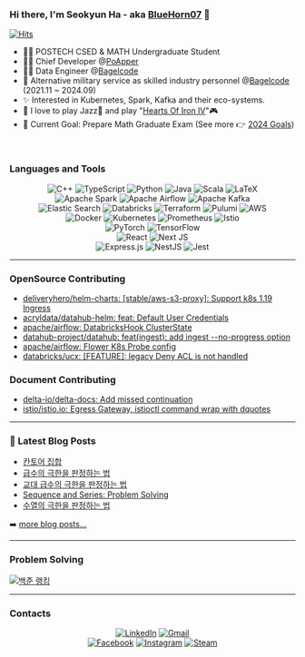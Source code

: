 ### Hi there, I'm Seokyun Ha - aka [BlueHorn07](website) 👋

[![Hits](https://hits.seeyoufarm.com/api/count/incr/badge.svg?url=https%3A%2F%2Fgithub.com%2FBlueHorn07%2FBlueHorn07&count_bg=%2379C83D&title_bg=%23555555&icon=&icon_color=%23E7E7E7&title=hits&edge_flat=false)](https://hits.seeyoufarm.com)

- 👨‍🎓 POSTECH CSED & MATH Undergraduate Student
- 👨‍💻 Chief Developer @[PoApper](https://poapper.club/)
- 👨‍🚀 Data Engineer @[Bagelcode](https://bagelcode.com)
- 💂 Alternative military service as skilled industry personnel @[Bagelcode](https://bagelcode.com) (2021.11 ~ 2024.09)
- ✨ Interested in Kubernetes, Spark, Kafka and their eco-systems.
- 💖 I love to play Jazz🎺 and play "[Hearts Of Iron IV](https://www.heartsofiron4.com/en)"🎮
- 🥅 Current Goal: Prepare Math Graduate Exam (See more 👉 [2024 Goals](https://bluehorn07.github.io/2024/01/01/2024-goal.html))

<br />

### Languages and Tools

<!-- https://github.com/Ileriayo/markdown-badges -->

<div align=center>

![C++](https://img.shields.io/static/v1?style=for-the-badge&message=C%2B%2B&color=00599C&logo=C%2B%2B&logoColor=FFFFFF&label=)
![TypeScript](https://img.shields.io/static/v1?style=for-the-badge&message=TypeScript&color=3178C6&logo=TypeScript&logoColor=FFFFFF&label=)
![Python](https://img.shields.io/static/v1?style=for-the-badge&message=Python&color=3776AB&logo=Python&logoColor=FFFFFF&label=)
![Java](https://img.shields.io/badge/java-%23ED8B00.svg?style=for-the-badge&logo=java&logoColor=white)
![Scala](https://img.shields.io/badge/scala-%23DC322F.svg?style=for-the-badge&logo=scala&logoColor=white)
![LaTeX](https://img.shields.io/badge/latex-%23008080.svg?style=for-the-badge&logo=latex&logoColor=white)
<br/>
![Apache Spark](https://img.shields.io/static/v1?style=for-the-badge&message=Apache+Spark&color=E25A1C&logo=Apache+Spark&logoColor=FFFFFF&label=)
![Apache Airflow](https://img.shields.io/static/v1?style=for-the-badge&message=Apache+Airflow&color=017CEE&logo=Apache+Airflow&logoColor=FFFFFF&label=)
![Apache Kafka](https://img.shields.io/badge/Apache%20Kafka-000?style=for-the-badge&logo=apachekafka)
<br/>
![Elastic Search](https://img.shields.io/badge/Elastic_Search-005571?style=for-the-badge&logo=elasticsearch&logoColor=white)
![Databricks](https://img.shields.io/static/v1?style=for-the-badge&message=Databricks&color=FF3621&logo=Databricks&logoColor=FFFFFF&label=)
![Terraform](https://img.shields.io/badge/terraform-%235835CC.svg?style=for-the-badge&logo=terraform&logoColor=white)
![Pulumi](https://img.shields.io/badge/Pulumi-8A3391?style=for-the-badge&logo=pulumi&logoColor=white)
![AWS](https://img.shields.io/badge/AWS-%23FF9900.svg?style=for-the-badge&logo=amazon-aws&logoColor=white)
<br>
![Docker](https://img.shields.io/badge/docker-%230db7ed.svg?style=for-the-badge&logo=docker&logoColor=white)
![Kubernetes](https://img.shields.io/badge/kubernetes-%23326ce5.svg?style=for-the-badge&logo=kubernetes&logoColor=white)
![Prometheus](https://img.shields.io/badge/Prometheus-E6522C?style=for-the-badge&logo=Prometheus&logoColor=white)
![Istio](https://img.shields.io/badge/Istio-466BB0?style=for-the-badge&logo=Istio&logoColor=white)
<br/>
![PyTorch](https://img.shields.io/badge/PyTorch-%23EE4C2C.svg?style=for-the-badge&logo=PyTorch&logoColor=white)
![TensorFlow](https://img.shields.io/badge/TensorFlow-%23FF6F00.svg?style=for-the-badge&logo=TensorFlow&logoColor=white)
<br>
![React](https://img.shields.io/badge/react-%2320232a.svg?style=for-the-badge&logo=react&logoColor=%2361DAFB)
![Next JS](https://img.shields.io/badge/Next-black?style=for-the-badge&logo=next.js&logoColor=white)
<br/>
![Express.js](https://img.shields.io/badge/express.js-%23404d59.svg?style=for-the-badge&logo=express&logoColor=%2361DAFB)
![NestJS](https://img.shields.io/badge/nestjs-%23E0234E.svg?style=for-the-badge&logo=nestjs&logoColor=white)
![Jest](https://img.shields.io/badge/-jest-%23C21325?style=for-the-badge&logo=jest&logoColor=white)
</div>

---

### OpenSource Contributing

- [deliveryhero/helm-charts: [stable/aws-s3-proxy]: Support k8s 1.19 Ingress](https://github.com/deliveryhero/helm-charts/pull/481)
- [acryldata/datahub-helm: feat: Default User Credentials](https://github.com/acryldata/datahub-helm/pull/321)
- [apache/airflow: DatabricksHook ClusterState](https://github.com/apache/airflow/pull/34643)
- [datahub-project/datahub: feat(ingest): add ingest --no-progress option](https://github.com/datahub-project/datahub/pull/9300)
- [apache/airflow: Flower K8s Probe config](https://github.com/apache/airflow/pull/37528)
- [databricks/ucx: [FEATURE]: legacy Deny ACL is not handled](https://github.com/databrickslabs/ucx/issues/1803)

### Document Contributing

- [delta-io/delta-docs: Add missed continuation](https://github.com/delta-io/delta-docs/pull/57)
- [istio/istio.io: Egress Gateway, istioctl command wrap with dquotes](https://github.com/istio/istio.io/pull/14632)

---

### 📕 Latest Blog Posts

<!-- BLOG-POST-LIST:START -->
- [칸토어 집합](https://bluehorn07.github.io/2024/06/08/cantor-set/)
- [급수의 극한을 판정하는 법](https://bluehorn07.github.io/2024/06/08/method-of-determining-the-limit-of-a-series/)
- [교대 급수의 극한을 판정하는 법](https://bluehorn07.github.io/2024/06/08/method-of-determining-the-limit-of-an-alternating-series/)
- [Sequence and Series: Problem Solving](https://bluehorn07.github.io/2024/06/08/sequence-and-series-problem-solving/)
- [수열의 극한을 판정하는 법](https://bluehorn07.github.io/2024/06/07/method-of-determining-the-limit-of-a-sequence/)
<!-- BLOG-POST-LIST:END -->

➡️ [more blog posts...](https://bluehorn07.github.io/)

---

### Problem Solving

[![백준 랭킹](http://mazassumnida.wtf/api/v2/generate_badge?boj=bluehorn07)](https://www.acmicpc.net/user/BlueHorn07)

---

### Contacts

<div align=center>

[![LinkedIn](https://img.shields.io/badge/linkedin-%230077B5.svg?style=for-the-badge&logo=linkedin&logoColor=white)](https://www.linkedin.com/in/seokyun-ha/)
[![Gmail](https://img.shields.io/badge/Gmail-D14836?style=for-the-badge&logo=gmail&logoColor=white)](bluehornblues@gmail.com)
<br/>
[![Facebook](https://img.shields.io/badge/Facebook-1877F2?style=for-the-badge&logo=facebook&logoColor=white
)](https://www.facebook.com/profile.php?id=100005615439995)
[![Instagram](https://img.shields.io/badge/Instagram-%23E4405F.svg?style=for-the-badge&logo=Instagram&logoColor=white)](https://www.instagram.com/hsy_bluehorn07/)
[![Steam](https://img.shields.io/badge/steam-%23000000.svg?style=for-the-badge&logo=steam&logoColor=white)](https://steamcommunity.com/profiles/76561199080882137/)

</div>
